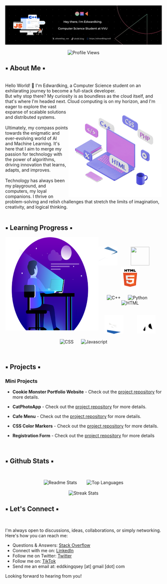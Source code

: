 ![Banner](assets/GithubREADMEBanner.png)
<div align="center">
  
![Profile Views](https://komarev.com/ghpvc/?username=Eddking-QS&color=blue&style=flat-square&label=PROFILE+VIEWS)
</div>

## ▪️ About Me ▪️ 
</br>
Hello World! 👋 I'm Edwardking, a Computer Science student on an exhilarating journey to become a full-stack developer. </br>
But why stop there? My curiosity is as boundless as the cloud itself, and that's where I'm headed next. Cloud <img src="assets/setup.gif" height="300" width="300" align = "right">
computing is on my horizon, and I'm eager to explore the vast expanse of scalable solutions and distributed systems. </br>
</br>
Ultimately, my compass points towards the enigmatic and ever-evolving world of AI </br> and Machine Learning. 
  It's here that I aim to merge my passion for technology with</br> the power of algorithms, driving innovation that learns, adapts, and improves.</br>
  </br>
  Technology has always been my playground, and computers, my loyal companions. I thrive on problem-solving and relish challenges that stretch the limits of imagination, creativity, and logical thinking.
  </br>
  </br>

  ## ▪️ Learning Progress ▪️ 
 
  <img src="assets/Dev1.png" height="300" width="300" align = "left"> 
  </br>
  <div align="center">
        <p float="left"> 
            <img src="assets/C.gif" height="60" width="60" /> &nbsp;&nbsp;&nbsp;&nbsp;&nbsp;&nbsp;&nbsp;&nbsp;&nbsp;
            <img src="assets/Python.gif" height="60" width="60" /> &nbsp;&nbsp;&nbsp;&nbsp;&nbsp;&nbsp;&nbsp;&nbsp;&nbsp;
            <img src="assets/Html.gif" height="75" width="60" />
        </p>
  
![C++](https://progress-bar.dev/35) &nbsp;&nbsp;&nbsp;&nbsp; ![Python](https://progress-bar.dev/40) &nbsp;&nbsp;&nbsp;&nbsp; ![HTML](https://progress-bar.dev/70) </br> </br>

 <p float="left"> 
      <img src="assets/CSS2.gif" height="60" width="60" /> &nbsp;&nbsp;&nbsp;&nbsp;&nbsp;&nbsp;&nbsp;&nbsp;&nbsp;
      <img src="assets/Javascript3.gif" height="60" width="60" />
 </p>
 
  ![CSS](https://progress-bar.dev/40) &nbsp;&nbsp;&nbsp;&nbsp; ![Javascript](https://progress-bar.dev/2) </br>

  </div>
  </br>

  ## ▪️ Projects ▪️

  <div>

### Mini Projects
- **Cookie Monster Portfolio Website** - Check out the [project repository](https://github.com/Eddking-QS/HTML-Mini-Project-CookieMonster) for more details.
- **CatPhotoApp** - Check out the [project repository](https://github.com/Eddking-QS/HTML-Mini_Projects-CatPhotoApp) for more details.
- **Cafe Menu** - Check out the [project repository](https://github.com/Eddking-QS/CSS-Mini_Projects-Cafe_Menu) for more details.
- **CSS Color Markers** - Check out the [project repository](https://github.com/Eddking-QS/CSS-Mini_Projects-Markers) for more details.
- **Registration Form** - Check out the [project repository](https://github.com/Eddking-QS/HTML-Mini_Projects-Registration_Form) for more details

 
  </div>
  
  </br> 

  ## ▪️ Github Stats ▪️
  </br>

  <div align="center"> 
    
  ![Readme Stats](https://github-readme-stats.vercel.app/api?username=Eddking-QS&count_private=true&theme=tokyonight&showicons=true)
  &nbsp;&nbsp;&nbsp;&nbsp;&nbsp;&nbsp;
  ![Top Languages](https://github-readme-stats.vercel.app/api/top-langs/?username=Eddking-QS&langs_count=5&theme=tokyonight)
  </br>
  </br> 
  ![Streak Stats](https://github-readme-streak-stats.herokuapp.com/?user=Eddking-QS&theme=tokyonight)
  </br>

  </div> 

  ## ▪️ Let's Connect ▪️ 
  </br> 
I'm always open to discussions, ideas, collaborations, or simply networking. Here's how you can reach me:

- Questions & Answers: <a href="https://stackoverflow.com/users/24184245/edwardking">Stack Overflow</a>
- Connect with me on: <a href="https://www.linkedin.com/in/edwardking-quintin-sey-b2088430b/">LinkedIn</a>
- Follow me on Twitter: <a href="https://twitter.com/IamKing_exe">Twitter</a>
- Follow me on:  <a href="https://www.tiktok.com/@edd..king">TikTok</a>
- Send me an email at: eddkingqsey [at] gmail [dot] com

Looking forward to hearing from you!
  
  
  

